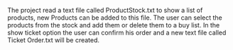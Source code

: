The project read a text file called ProductStock.txt to show a list of products, new Products can be added to this file.
The user can select the products from the stock and add them or delete them to a buy list.
In the show ticket option the user can confirm his order and a new text file called Ticket Order.txt will be created.
